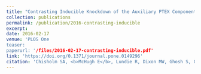 ```yaml
---
title: "Contrasting Inducible Knockdown of the Auxiliary PTEX Component PTEX88 in P. falciparum and P. berghei Unmasks a Role in Parasite Virulence"
collection: publications
permalink: /publication/2016-contrasting-inducible
excerpt:
date: 2016-02-17
venue: 'PLOS One
teaser:
paperurl: '/files/2016-02-17-contrasting-inducible.pdf'
link: 'https://doi.org/0.1371/journal.pone.0149296'
citation: 'Chisholm SA, <b>McHugh E</b>, Lundie R, Dixon MW, Ghosh S, O'Keefe M, Tilley L, Kalanon M, de Koning-Ward TF. 2016. &quot;Contrasting Inducible Knockdown of the Auxiliary PTEX Component PTEX88 in <i>P. falciparum</i> and <i>P. berghei</i> Unmasks a Role in Parasite Virulence.&quot; <i>PLOS One</i> 17;11(2):e0149296.'
---
```


